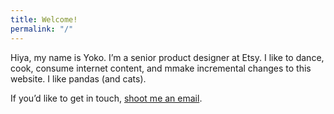 ```yaml
---
title: Welcome!
permalink: "/"
---
```


<p class="text-body-largest text-full-width">
    Hiya, my name is Yoko. I’m a senior product designer at Etsy. I like to dance, cook, consume internet content, and mmake incremental changes to this website. I like pandas (and cats).
</p>
<p class="text-body-largest">
    If you’d like to get in touch, <a href="mailto:ysohama+site@gmail.com">shoot me an email</a>. 
</p>